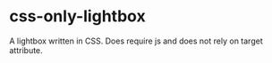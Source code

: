 # css-only-lightbox
A lightbox written in CSS.  Does require js and does not rely on target attribute.
